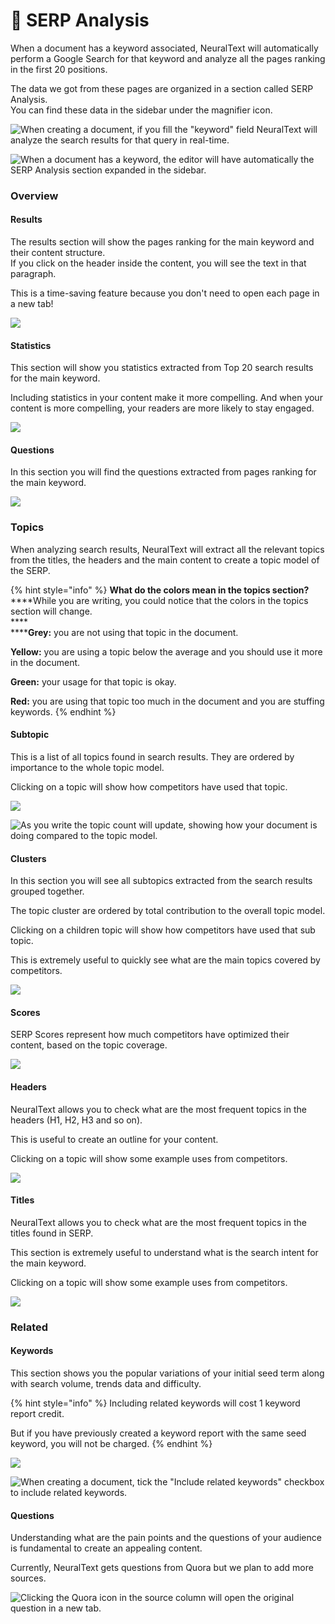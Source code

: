 # 🔎 SERP Analysis

When a document has a keyword associated, NeuralText will automatically perform a Google Search for that keyword and analyze all the pages ranking in the first 20 positions.

The data we got from these pages are organized in a section called SERP Analysis.\
You can find these data in the sidebar under the magnifier icon.

![When creating a document, if you fill the "keyword" field NeuralText will analyze the search results for that query in real-time.](<../../../.gitbook/assets/CleanShot 2022-06-22 at 08.49.05@2x.png>)

![When a document has a keyword, the editor will have automatically the SERP Analysis section expanded in the sidebar.](<../../../.gitbook/assets/CleanShot 2022-06-23 at 17.05.02@2x.png>)

### Overview

#### Results

The results section will show the pages ranking for the main keyword and their content structure.\
If you click on the header inside the content, you will see the text in that paragraph.

This is a time-saving feature because you don't need to open each page in a new tab!

![](<../../../.gitbook/assets/CleanShot 2022-06-22 at 09.40.17.gif>)

#### Statistics

This section will show you statistics extracted from Top 20 search results for the main keyword.

Including statistics in your content make it more compelling. And when your content is more compelling, your readers are more likely to stay engaged.

![](<../../../.gitbook/assets/CleanShot 2022-06-22 at 09.25.04@2x.png>)

#### Questions

In this section you will find the questions extracted from pages ranking for the main keyword.

![](<../../../.gitbook/assets/CleanShot 2022-06-22 at 09.32.58.gif>)

### Topics

When analyzing search results, NeuralText will extract all the relevant topics from the titles, the headers and the main content to create a topic model of the SERP.

{% hint style="info" %}
**What do the colors mean in the topics section?**\
****While you are writing, you could notice that the colors in the topics section will change.\
****\
******Grey:** you are not using that topic in the document.

**Yellow:** you are using a topic below the average and you should use it more in the document.

**Green:** your usage for that topic is okay.

**Red:** you are using that topic too much in the document and you are stuffing keywords.
{% endhint %}

#### Subtopic

This is a list of all topics found in search results. They are ordered by importance to the whole topic model.

Clicking on a topic will show how competitors have used that topic.&#x20;

![](<../../../.gitbook/assets/CleanShot 2022-06-22 at 10.21.42.gif>)

![As you write the topic count will update, showing how your document is doing compared to the topic model.](<../../../.gitbook/assets/CleanShot 2022-06-22 at 10.27.22@2x.png>)

#### Clusters

In this section you will see all subtopics extracted from the search results grouped together.

The topic cluster are ordered by total contribution to the overall topic model.

Clicking on a children topic will show how competitors have used that sub topic.

This is extremely useful to quickly see what are the main topics covered by competitors.

![](<../../../.gitbook/assets/CleanShot 2022-06-23 at 12.02.40@2x.png>)

#### Scores

SERP Scores represent how much competitors have optimized their content, based on the topic coverage.

![](<../../../.gitbook/assets/CleanShot 2022-06-23 at 12.02.07@2x.png>)

#### Headers

NeuralText allows you to check what are the most frequent topics in the headers (H1, H2, H3 and so on).

This is useful to create an outline for your content.

Clicking on a topic will show some example uses from competitors.

![](<../../../.gitbook/assets/CleanShot 2022-06-23 at 12.07.36@2x.png>)

#### Titles

NeuralText allows you to check what are the most frequent topics in the titles found in SERP.

This section is extremely useful to understand what is the search intent for the main keyword.

Clicking on a topic will show some example uses from competitors.

![](<../../../.gitbook/assets/CleanShot 2022-06-23 at 12.07.04@2x.png>)

### Related

#### Keywords

This section shows you the popular variations of your initial seed term along with search volume, trends data and difficulty.

{% hint style="info" %}
Including related keywords will cost 1 keyword report credit.&#x20;

But if you have previously created a keyword report with the same seed keyword, you will not be charged.
{% endhint %}

![](<../../../.gitbook/assets/CleanShot 2022-06-22 at 09.07.53@2x.png>)

![When creating a document, tick the "Include related keywords" checkbox to include related keywords.](<../../../.gitbook/assets/CleanShot 2022-06-22 at 08.55.04@2x.png>)

#### Questions

Understanding what are the pain points and the questions of your audience is fundamental to create an appealing content.

Currently, NeuralText gets questions from Quora but we plan to add more sources.

![Clicking the Quora icon in the source column will open the original question in a new tab. ](<../../../.gitbook/assets/CleanShot 2022-06-22 at 09.20.44@2x.png>)

